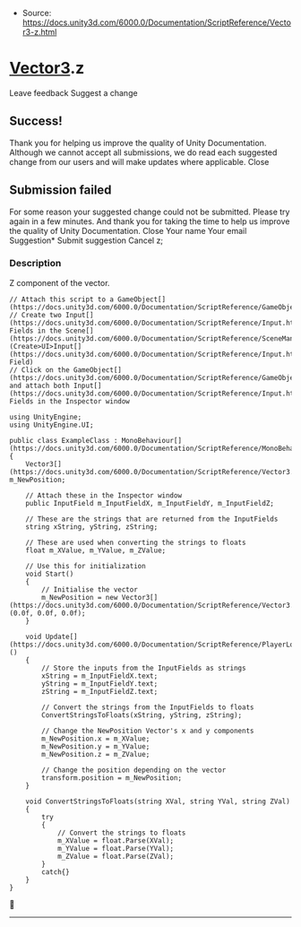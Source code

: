 * Source: https://docs.unity3d.com/6000.0/Documentation/ScriptReference/Vector3-z.html

#  [Vector3](https://docs.unity3d.com/6000.0/Documentation/ScriptReference/Vector3.html).z
Leave feedback
Suggest a change
## Success!
Thank you for helping us improve the quality of Unity Documentation. Although we cannot accept all submissions, we do read each suggested change from our users and will make updates where applicable.
Close
## Submission failed
For some reason your suggested change could not be submitted. Please <a>try again</a> in a few minutes. And thank you for taking the time to help us improve the quality of Unity Documentation.
Close
Your name Your email Suggestion* Submit suggestion
Cancel
z; 
### Description
Z component of the vector.
```
// Attach this script to a GameObject[](https://docs.unity3d.com/6000.0/Documentation/ScriptReference/GameObject.html)
// Create two Input[](https://docs.unity3d.com/6000.0/Documentation/ScriptReference/Input.html) Fields in the Scene[](https://docs.unity3d.com/6000.0/Documentation/ScriptReference/SceneManagement.Scene.html) (Create>UI>Input[](https://docs.unity3d.com/6000.0/Documentation/ScriptReference/Input.html) Field)
// Click on the GameObject[](https://docs.unity3d.com/6000.0/Documentation/ScriptReference/GameObject.html) and attach both Input[](https://docs.unity3d.com/6000.0/Documentation/ScriptReference/Input.html) Fields in the Inspector window  
  
using UnityEngine;
using UnityEngine.UI;  
  
public class ExampleClass : MonoBehaviour[](https://docs.unity3d.com/6000.0/Documentation/ScriptReference/MonoBehaviour.html)
{
    Vector3[](https://docs.unity3d.com/6000.0/Documentation/ScriptReference/Vector3.html) m_NewPosition;  
  
    // Attach these in the Inspector window
    public InputField m_InputFieldX, m_InputFieldY, m_InputFieldZ;  
  
    // These are the strings that are returned from the InputFields
    string xString, yString, zString;  
  
    // These are used when converting the strings to floats
    float m_XValue, m_YValue, m_ZValue;  
  
    // Use this for initialization
    void Start()
    {
        // Initialise the vector
        m_NewPosition = new Vector3[](https://docs.unity3d.com/6000.0/Documentation/ScriptReference/Vector3.html)(0.0f, 0.0f, 0.0f);
    }  
  
    void Update[](https://docs.unity3d.com/6000.0/Documentation/ScriptReference/PlayerLoop.Update.html)()
    {
        // Store the inputs from the InputFields as strings
        xString = m_InputFieldX.text;
        yString = m_InputFieldY.text;
        zString = m_InputFieldZ.text;  
  
        // Convert the strings from the InputFields to floats
        ConvertStringsToFloats(xString, yString, zString);  
  
        // Change the NewPosition Vector's x and y components
        m_NewPosition.x = m_XValue;
        m_NewPosition.y = m_YValue;
        m_NewPosition.z = m_ZValue;  
  
        // Change the position depending on the vector
        transform.position = m_NewPosition;
    }  
  
    void ConvertStringsToFloats(string XVal, string YVal, string ZVal)
    {
        try
        {
            // Convert the strings to floats
            m_XValue = float.Parse(XVal);
            m_YValue = float.Parse(YVal);
            m_ZValue = float.Parse(ZVal);
        }
        catch{}
    }
}

```

* * *

